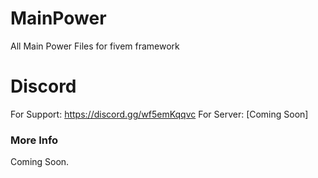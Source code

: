 # MainPower
All Main Power Files for fivem framework
# Discord
For Support: https://discord.gg/wf5emKqqvc
For Server: [Coming Soon]


### More Info  
Coming Soon. 
